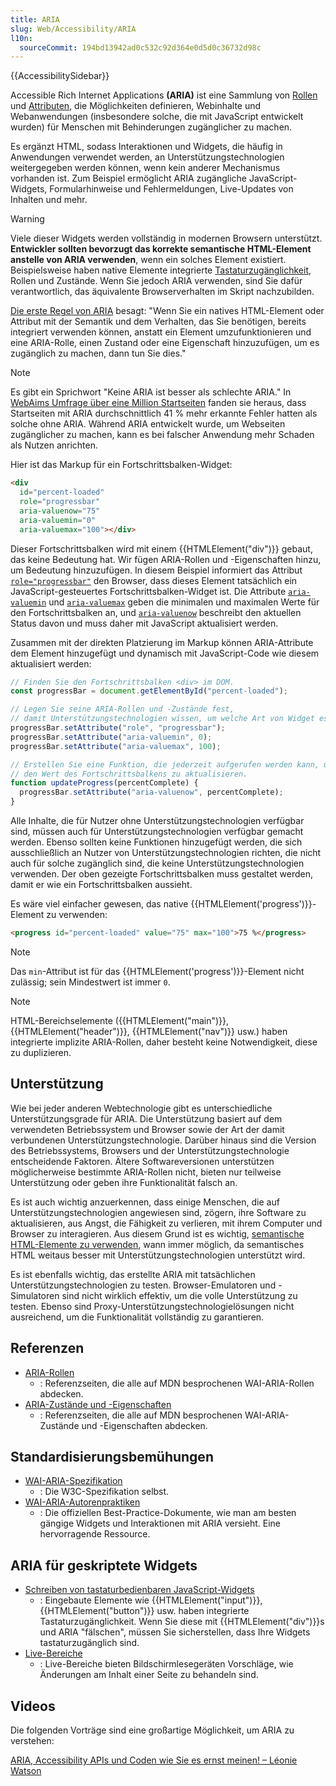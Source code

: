 ```yaml
---
title: ARIA
slug: Web/Accessibility/ARIA
l10n:
  sourceCommit: 194bd13942ad0c532c92d364e0d5d0c36732d98c
---
```


{{AccessibilitySidebar}}

Accessible Rich Internet Applications **(<abbr>ARIA</abbr>)** ist eine Sammlung von [Rollen](/de/docs/Web/Accessibility/ARIA/Roles) und [Attributen](/de/docs/Web/Accessibility/ARIA/Attributes), die Möglichkeiten definieren, Webinhalte und Webanwendungen (insbesondere solche, die mit JavaScript entwickelt wurden) für Menschen mit Behinderungen zugänglicher zu machen.

Es ergänzt HTML, sodass Interaktionen und Widgets, die häufig in Anwendungen verwendet werden, an Unterstützungstechnologien weitergegeben werden können, wenn kein anderer Mechanismus vorhanden ist. Zum Beispiel ermöglicht ARIA zugängliche JavaScript-Widgets, Formularhinweise und Fehlermeldungen, Live-Updates von Inhalten und mehr.

> [!WARNING]
> Viele dieser Widgets werden vollständig in modernen Browsern unterstützt. **Entwickler sollten bevorzugt das korrekte semantische HTML-Element anstelle von ARIA verwenden**, wenn ein solches Element existiert. Beispielsweise haben native Elemente integrierte [Tastaturzugänglichkeit](/de/docs/Web/Accessibility/Keyboard-navigable_JavaScript_widgets), Rollen und Zustände. Wenn Sie jedoch ARIA verwenden, sind Sie dafür verantwortlich, das äquivalente Browserverhalten im Skript nachzubilden.

[Die erste Regel von ARIA](https://www.w3.org/TR/using-aria/#rule1) besagt: "Wenn Sie ein natives HTML-Element oder Attribut mit der Semantik und dem Verhalten, das Sie benötigen, bereits integriert verwenden können, anstatt ein Element umzufunktionieren und eine ARIA-Rolle, einen Zustand oder eine Eigenschaft hinzuzufügen, um es zugänglich zu machen, dann tun Sie dies."

> [!NOTE]
> Es gibt ein Sprichwort "Keine ARIA ist besser als schlechte ARIA." In [WebAims Umfrage über eine Million Startseiten](https://webaim.org/projects/million/#aria) fanden sie heraus, dass Startseiten mit ARIA durchschnittlich 41 % mehr erkannte Fehler hatten als solche ohne ARIA. Während ARIA entwickelt wurde, um Webseiten zugänglicher zu machen, kann es bei falscher Anwendung mehr Schaden als Nutzen anrichten.

Hier ist das Markup für ein Fortschrittsbalken-Widget:

```html
<div
  id="percent-loaded"
  role="progressbar"
  aria-valuenow="75"
  aria-valuemin="0"
  aria-valuemax="100"></div>
```

Dieser Fortschrittsbalken wird mit einem {{HTMLElement("div")}} gebaut, das keine Bedeutung hat. Wir fügen ARIA-Rollen und -Eigenschaften hinzu, um Bedeutung hinzuzufügen. In diesem Beispiel informiert das Attribut [`role="progressbar"`](/de/docs/Web/Accessibility/ARIA/Roles/progressbar_role) den Browser, dass dieses Element tatsächlich ein JavaScript-gesteuertes Fortschrittsbalken-Widget ist. Die Attribute [`aria-valuemin`](/de/docs/Web/Accessibility/ARIA/Attributes/aria-valuemin) und [`aria-valuemax`](/de/docs/Web/Accessibility/ARIA/Attributes/aria-valuemax) geben die minimalen und maximalen Werte für den Fortschrittsbalken an, und [`aria-valuenow`](/de/docs/Web/Accessibility/ARIA/Attributes/aria-valuenow) beschreibt den aktuellen Status davon und muss daher mit JavaScript aktualisiert werden.

Zusammen mit der direkten Platzierung im Markup können ARIA-Attribute dem Element hinzugefügt und dynamisch mit JavaScript-Code wie diesem aktualisiert werden:

```js
// Finden Sie den Fortschrittsbalken <div> im DOM.
const progressBar = document.getElementById("percent-loaded");

// Legen Sie seine ARIA-Rollen und -Zustände fest,
// damit Unterstützungstechnologien wissen, um welche Art von Widget es sich handelt.
progressBar.setAttribute("role", "progressbar");
progressBar.setAttribute("aria-valuemin", 0);
progressBar.setAttribute("aria-valuemax", 100);

// Erstellen Sie eine Funktion, die jederzeit aufgerufen werden kann, um
// den Wert des Fortschrittsbalkens zu aktualisieren.
function updateProgress(percentComplete) {
  progressBar.setAttribute("aria-valuenow", percentComplete);
}
```

Alle Inhalte, die für Nutzer ohne Unterstützungstechnologien verfügbar sind, müssen auch für Unterstützungstechnologien verfügbar gemacht werden. Ebenso sollten keine Funktionen hinzugefügt werden, die sich ausschließlich an Nutzer von Unterstützungstechnologien richten, die nicht auch für solche zugänglich sind, die keine Unterstützungstechnologien verwenden. Der oben gezeigte Fortschrittsbalken muss gestaltet werden, damit er wie ein Fortschrittsbalken aussieht.

Es wäre viel einfacher gewesen, das native {{HTMLElement('progress')}}-Element zu verwenden:

```HTML
<progress id="percent-loaded" value="75" max="100">75 %</progress>
```

> [!NOTE]
> Das `min`-Attribut ist für das {{HTMLElement('progress')}}-Element nicht zulässig; sein Mindestwert ist immer `0`.

> [!NOTE]
> HTML-Bereichselemente ({{HTMLElement("main")}}, {{HTMLElement("header")}}, {{HTMLElement("nav")}} usw.) haben integrierte implizite ARIA-Rollen, daher besteht keine Notwendigkeit, diese zu duplizieren.

## Unterstützung

Wie bei jeder anderen Webtechnologie gibt es unterschiedliche Unterstützungsgrade für ARIA. Die Unterstützung basiert auf dem verwendeten Betriebssystem und Browser sowie der Art der damit verbundenen Unterstützungstechnologie. Darüber hinaus sind die Version des Betriebssystems, Browsers und der Unterstützungstechnologie entscheidende Faktoren. Ältere Softwareversionen unterstützen möglicherweise bestimmte ARIA-Rollen nicht, bieten nur teilweise Unterstützung oder geben ihre Funktionalität falsch an.

Es ist auch wichtig anzuerkennen, dass einige Menschen, die auf Unterstützungstechnologien angewiesen sind, zögern, ihre Software zu aktualisieren, aus Angst, die Fähigkeit zu verlieren, mit ihrem Computer und Browser zu interagieren. Aus diesem Grund ist es wichtig, [semantische HTML-Elemente zu verwenden](/de/docs/Learn/Accessibility/HTML), wann immer möglich, da semantisches HTML weitaus besser mit Unterstützungstechnologien unterstützt wird.

Es ist ebenfalls wichtig, das erstellte ARIA mit tatsächlichen Unterstützungstechnologien zu testen. Browser-Emulatoren und -Simulatoren sind nicht wirklich effektiv, um die volle Unterstützung zu testen. Ebenso sind Proxy-Unterstützungstechnologielösungen nicht ausreichend, um die Funktionalität vollständig zu garantieren.

## Referenzen

- [ARIA-Rollen](/de/docs/Web/Accessibility/ARIA/Roles)
  - : Referenzseiten, die alle auf MDN besprochenen WAI-ARIA-Rollen abdecken.
- [ARIA-Zustände und -Eigenschaften](/de/docs/Web/Accessibility/ARIA/Attributes)
  - : Referenzseiten, die alle auf MDN besprochenen WAI-ARIA-Zustände und -Eigenschaften abdecken.

## Standardisierungsbemühungen

- [WAI-ARIA-Spezifikation](https://w3c.github.io/aria/)
  - : Die W3C-Spezifikation selbst.
- [WAI-ARIA-Autorenpraktiken](https://www.w3.org/TR/wai-aria-practices-1.2/)
  - : Die offiziellen Best-Practice-Dokumente, wie man am besten gängige Widgets und Interaktionen mit ARIA versieht. Eine hervorragende Ressource.

## ARIA für geskriptete Widgets

- [Schreiben von tastaturbedienbaren JavaScript-Widgets](/de/docs/Web/Accessibility/Keyboard-navigable_JavaScript_widgets)
  - : Eingebaute Elemente wie {{HTMLElement("input")}}, {{HTMLElement("button")}} usw. haben integrierte Tastaturzugänglichkeit. Wenn Sie diese mit {{HTMLElement("div")}}s und ARIA "fälschen", müssen Sie sicherstellen, dass Ihre Widgets tastaturzugänglich sind.
- [Live-Bereiche](/de/docs/Web/Accessibility/ARIA/ARIA_Live_Regions)
  - : Live-Bereiche bieten Bildschirmlesegeräten Vorschläge, wie Änderungen am Inhalt einer Seite zu behandeln sind.

## Videos

Die folgenden Vorträge sind eine großartige Möglichkeit, um ARIA zu verstehen:

[ARIA, Accessibility APIs und Coden wie Sie es ernst meinen! – Léonie Watson](https://www.youtube.com/watch?v=qdB8SRhqvFc)

